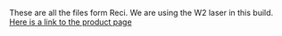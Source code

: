 These are all the files form Reci. We are using the W2 laser in this build. [Here is a link to the product page](http://www.recilaser.com/en/index.php?m=&c=Index&a=show&catid=7&id=66) 
